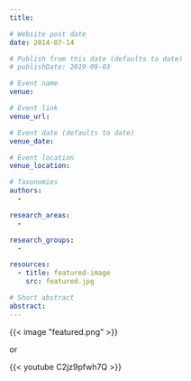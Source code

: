 ```yaml
---
title:

# Website post date
date: 2014-07-14

# Publish from this date (defaults to date)
# publishDate: 2019-09-03

# Event name
venue:

# Event link
venue_url:

# Event date (defaults to date)
venue_date:

# Event location
venue_location:

# Taxonomies
authors:
  -

research_areas:
  -

research_groups:
  -

resources:
  - title: featured-image
    src: featured.jpg

# Short abstract
abstract:    
---
```


{{< image "featured.png" >}}

or

{{< youtube C2jz9pfwh7Q >}}
